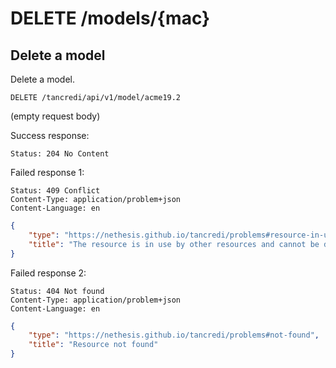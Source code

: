 # DELETE /models/{mac}

## Delete a model

Delete a model.

    DELETE /tancredi/api/v1/model/acme19.2

(empty request body)

Success response:

    Status: 204 No Content

Failed response 1:

    Status: 409 Conflict
    Content-Type: application/problem+json
    Content-Language: en

```json
{
    "type": "https://nethesis.github.io/tancredi/problems#resource-in-use",
    "title": "The resource is in use by other resources and cannot be deleted"
}
```

Failed response 2:

    Status: 404 Not found
    Content-Type: application/problem+json
    Content-Language: en

```json
{
    "type": "https://nethesis.github.io/tancredi/problems#not-found",
    "title": "Resource not found"
}
```
